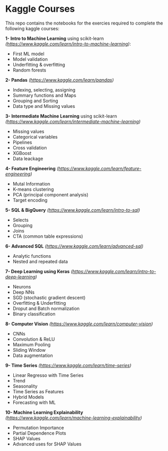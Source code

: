 # Kaggle Courses

This repo contains the notebooks for the exercies required to complete the following kaggle courses:

**1- Intro to Machine Learning** using scikit-learn *(https://www.kaggle.com/learn/intro-to-machine-learning)*:
  - First ML model
  - Model validation
  - Underfitting & overfitting
  - Random forests

**2- Pandas** *(https://www.kaggle.com/learn/pandas)*
  - Indexing, selecting, assigning
  - Summary functions and Maps
  - Grouping and Sorting
  - Data type and Missing values

**3- Intermediate Machine Learning** using scikit-learn *(https://www.kaggle.com/learn/intermediate-machine-learning)*
  - Missing values
  - Categorical variables
  - Pipelines
  - Cross validation
  - XGBoost
  - Data leackage

**4- Feature Engineering** *(https://www.kaggle.com/learn/feature-engineering)*
  - Mutal Information
  - K-means clustering
  - PCA (principal component analysis)
  - Target encoding

**5- SQL & BigQuery** *(https://www.kaggle.com/learn/intro-to-sql)*
  - Selects
  - Grouping
  - Joins
  - CTA (common table expressions)

**6- Advanced SQL** *(https://www.kaggle.com/learn/advanced-sql)*
  - Analytic functions
  - Nested and repeated data

**7- Deep Learning using Keras** *(https://www.kaggle.com/learn/intro-to-deep-learning)*
  - Neurons
  - Deep NNs
  - SGD (stochastic gradient descent)
  - Overfitting & Underfitting
  - Droput and Batch normalization
  - Binary classification

**8- Computer Vision** *(https://www.kaggle.com/learn/computer-vision)*
  - CNNs
  - Convolution & ReLU
  - Maximum Pooling
  - Sliding Window
  - Data augmentation

**9- Time Series** *(https://www.kaggle.com/learn/time-series)*
  - Linear Regresso with Time Series
  - Trend
  - Seasonality
  - Time Series as Features
  - Hybrid Models
  - Forecasting with ML

**10- Machine Learning Explainability** *(https://www.kaggle.com/learn/machine-learning-explainability)*
  - Permutation Importance
  - Partial Dependence Plots
  - SHAP Values
  - Advanced uses for SHAP Values

